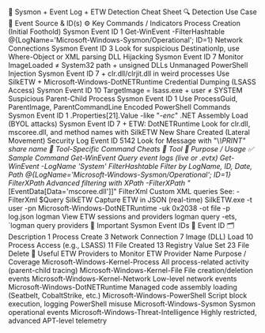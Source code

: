 🧠 Sysmon + Event Log + ETW Detection Cheat Sheet
🔍 Detection Use Case	📄 Event Source & ID(s)	⚙️ Key Commands / Indicators
Process Creation (Initial Foothold)	Sysmon Event ID 1	Get-WinEvent -FilterHashtable @{LogName='Microsoft-Windows-Sysmon/Operational'; ID=1}
Network Connections	Sysmon Event ID 3	Look for suspicious DestinationIp, use Where-Object or XML parsing
DLL Hijacking	Sysmon Event ID 7	Monitor ImageLoaded ≠ System32 path + unsigned DLLs
Unmanaged PowerShell Injection	Sysmon Event ID 7 + clr.dll/clrjit.dll in weird processes	Use SilkETW + Microsoft-Windows-DotNETRuntime
Credential Dumping (LSASS Access)	Sysmon Event ID 10	TargetImage = lsass.exe + user ≠ SYSTEM
Suspicious Parent-Child Process	Sysmon Event ID 1	Use ProcessGuid, ParentImage, ParentCommandLine
Encoded PowerShell Commands	Sysmon Event ID 1	.Properties[21].Value -like "*-enc*"
.NET Assembly Load (BYOL attacks)	Sysmon Event ID 7 + ETW: DotNETRuntime	Look for clr.dll, mscoree.dll, and method names with SilkETW
New Share Created (Lateral Movement)	Security Log Event ID 5142	Look for Message with "\\*\PRINT" share name
🧰 Tool-Specific Command Cheats
🔧 Tool	🧪 Purpose / Usage	✅ Sample Command
Get-WinEvent	Query event logs (live or .evtx)	Get-WinEvent -LogName 'System'
FilterHashtable	Filter by LogName, ID, Date, Path	@{LogName='Microsoft-Windows-Sysmon/Operational'; ID=1}
FilterXPath	Advanced filtering with XPath	-FilterXPath "*[EventData[Data='mscoree.dll']]"
FilterXml	Custom XML queries	See: -FilterXml $Query
SilkETW	Capture ETW in JSON (real-time)	SilkETW.exe -t user -pn Microsoft-Windows-DotNETRuntime -uk 0x2038 -ot file -p log.json
logman	View ETW sessions and providers	logman query -ets, `logman query providers
🧠 Important Sysmon Event IDs
📑 Event ID	🗂️ Description
1	Process Create
3	Network Connection
7	Image (DLL) Load
10	Process Access (e.g., LSASS)
11	File Created
13	Registry Value Set
23	File Delete
📎 Useful ETW Providers to Monitor
ETW Provider Name	Purpose / Coverage
Microsoft-Windows-Kernel-Process	All process-related activity (parent-child tracing)
Microsoft-Windows-Kernel-File	File creation/deletion events
Microsoft-Windows-Kernel-Network	Low-level network events
Microsoft-Windows-DotNETRuntime	Managed code assembly loading (Seatbelt, CobaltStrike, etc.)
Microsoft-Windows-PowerShell	Script block execution, logging PowerShell misuse
Microsoft-Windows-Sysmon	Sysmon operational events
Microsoft-Windows-Threat-Intelligence	Highly restricted, advanced APT-level telemetry
